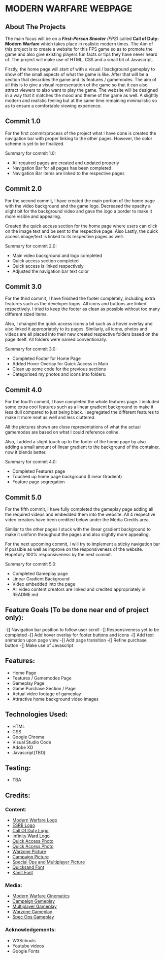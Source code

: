 # MODERN WARFARE WEBPAGE #
## About The Projects
The main focus will be on a _**First-Person Shooter** (FPS)_ called **Call of Duty: Modern Warfare** which takes place in realistic modern times. The Aim of this project is to create a website for this FPS game so as to promote the game and also give existing players fun facts or tips they have never heard of. The project will make use of HTML, CSS and a small bit of Javascript.

Firstly, the home page will start of with a visual / background gameplay to show off the small aspects of what the game is like. After that will be a section that describes the game and its features / gamemodes. The aim of all this is to give a visual representation of the game so that it can also attract viewers to also want to play the game. The website will be designed in a way that it matches the mood and theme of the game as well. A slightly modern and realistic feeling but at the same time remaining minimalistic so as to ensure a comfortable viewing experience.

## Commit 1.0
For the first commit/process of the project what I have done is created the navigation bar with proper linking to the other pages. However, the color scheme is yet to be finalized.

Summary for commit 1.0:
* All required pages are created and updated properly
* Navigation Bar for all pages has been completed
* Navigation Bar items are linked to the respective pages

## Commit 2.0
For the second commit, I have created the main portion of the home page with the video background and the game logo. Decreased the opacity a slight bit for the background video and gave the logo a border to make it more visible and appealing.

Created the quick access section for the home page where users can click on the image text and be sent to the respective page. Also Lastly, the quick access image/text is linked to its respective pages as well.

Summary for commit 2.0:
* Main video background and logo completed
* Quick access section completed
* Quick access is linked respectively
* Adjusted the navigation bar text color

## Commit 3.0
For the third commit, I have finished the footer completely, including extra features such as the developer logos. All icons and buttons are linked respectively. I tried to keep the footer as clean as possible without too many different sized items.

Also, I changed the quick access icons a bit such as a hover overlay and also linked it appropriately to its pages. Similarly, all icons, photos and videos are all placed into their new created respective folders based on the page itself. All folders were named conventionally.

Summary for commit 3.0:
* Completed Footer for Home Page
* Added Hover Overlay for Quick Access in Main
* Clean up some code for the previous sections
* Categorised my photos and icons into folders.

## Commit 4.0
For the fourth commit, I have completed the whole features page. I included some extra cool features such as a linear gradient background to make it less dull compared to just being black. I segregated the different features to make it more neat as well and less cluttered.

All the pictures shown are close representations of what the actual gamemodes are based on what I could reference online.

Also, I added a slight touch up to the footer of the home page by also adding a small amount of linear gradient to the background of the container, now it blends better.

Summary for commit 4.0:
* Completed Features page
* Touched up home page background (Linear Gradient)
* Feature page segregation

## Commit 5.0
For the fifth commit, I have fully completed the gameplay page adding all the required videos and embedded them into the website. All 4 respective video creators have been credited below under the Media Credits area.

Similar to the other pages I stuck with the linear gradient background to make it uniform throughout the pages and also slightly more appealing.

For the next upcoming commit, I will try to implement a sticky navigation bar if possible as well as improve on the responsiveness of the website. Hopefully 100% responsiveness by the next commit.

Summary for commit 5.0:
* Completed Gameplay page
* Linear Gradient Background
* Video embedded into the page
* All video content creators are linked and credited appropriately in README.md

## Feature Goals (To be done near end of project only):
-[] Navigation bar position to follow user scroll
-[] Responsiveness yet to be completed
-[] Add hover overlay for footer buttons and icons
-[] Add text animation upon page view
-[] Add page transition
-[] Refine purchase button
-[] Make use of Javascript

## Features:
* Home Page
* Features / Gamemodes Page
* Gameplay Page
* Game Purchase Section / Page
* Actual video footage of gameplay
* Attractive home background video images

## Technologies Used:
* HTML
* CSS
* Google Chrome
* Visual Studio Code
* Adobe XD
* Javascript(TBD)

## Testing:
* TBA

## Credits:
### Content:
* [Modern Warfare Logo](https://www.google.com/url?sa=i&url=https%3A%2F%2Fwww.techtimes.com%2Farticles%2F245849%2F20191029%2Fcall-of-duty-modern-warfare-patch-1-05-is-now-live.htm&psig=AOvVaw03Nu007nLonEy1ezvEItx1&ust=1605865440485000&source=images&cd=vfe&ved=0CAIQjRxqFwoTCJjZ44Wpju0CFQAAAAAdAAAAABAD)
* [ESRB Logo](https://www.playstation.com/en-us/explore/playstation-plus/call-of-duty-modern-warfare/)
* [Call Of Duty Logo](https://logos.fandom.com/wiki/Call_of_Duty:_Modern_Warfare_(2019))
* [Infinity Ward Logo](https://alchetron.com/Infinity-Ward)
* [Quick Access Photo](https://www.altchar.com/game-news/rumour-four-new-call-of-duty-modern-warfare-games-planned-arVLv0i4nqQT)
* [Quick Access Photo](https://dotesports.com/call-of-duty/news/heres-what-happens-when-you-hit-level-55-in-call-of-duty-modern-warfare)
* [Warzone Picture](https://giphy.com/explore/codwarzone)
* [Campaign Picture](https://starlvrd.tumblr.com/post/185259654182/call-of-duty-modern-warfare-reveal-trailer)
* [Special Ops and Multiplayer Picture](https://filmstorm.net/iw-engine-bringing-future-tech-into-modern-warfare/)
* [Quicksand Font](https://fonts.google.com/specimen/Quicksand?sidebar.open=true&selection.family=Quicksand)
* [Kanit Font](https://fonts.google.com/specimen/Kanit?preview.text=Kanit&preview.text_type=custom&query=Kanit)

### Media:
* [Modern Warfare Cinematics](https://www.youtube.com/watch?v=3XSi4VQRL8E&ab_channel=Cal)
* [Campaign Gameplay](https://www.youtube.com/watch?v=4MglAQncpTM&feature=youtu.be&ab_channel=theRadBrad)
* [Multiplayer Gameplay](https://www.youtube.com/watch?v=vgQrT3RpRhI&feature=youtu.be&ab_channel=NoahJ456)
* [Warzone Gameplay](https://www.youtube.com/watch?v=bjhnNsvGsaI&feature=youtu.be&ab_channel=Aculite)
* [Spec Ops Gameplay](https://www.youtube.com/watch?v=M9h94u3fH-E&feature=youtu.be&ab_channel=theRadBrad)

### Acknowledgements:
* W3Schools
* Youtube videos
* Google Fonts